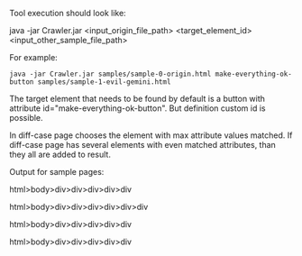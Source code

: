 Tool execution should look like:

   java -jar Crawler.jar <input_origin_file_path> <target_element_id> <input_other_sample_file_path> 

For example:

    java -jar Crawler.jar samples/sample-0-origin.html make-everything-ok-button samples/sample-1-evil-gemini.html

The target element that needs to be found by default is a button with attribute id="make-everything-ok-button".
But definition custom id is possible.

 In diff-case page chooses the element with max attribute values matched. 
 If diff-case page has several elements with even matched attributes, than they all are added to result.

Output for sample pages:

html>body>div>div>div>div>div

html>body>div>div>div>div>div>div

html>body>div>div>div>div>div

html>body>div>div>div>div>div